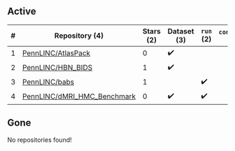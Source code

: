 ## Active
| # | Repository (4) | Stars (2) | Dataset (3) | `run` (2) | `containers-run` |
| --- | --- | --- | --- | --- | --- |
| 1 | [PennLINC/AtlasPack](https://github.com/PennLINC/AtlasPack) | 0 | :heavy_check_mark: |  |  |
| 2 | [PennLINC/HBN_BIDS](https://github.com/PennLINC/HBN_BIDS) | 1 | :heavy_check_mark: |  |  |
| 3 | [PennLINC/babs](https://github.com/PennLINC/babs) | 1 |  | :heavy_check_mark: |  |
| 4 | [PennLINC/dMRI_HMC_Benchmark](https://github.com/PennLINC/dMRI_HMC_Benchmark) | 0 | :heavy_check_mark: | :heavy_check_mark: |  |

## Gone
No repositories found!
